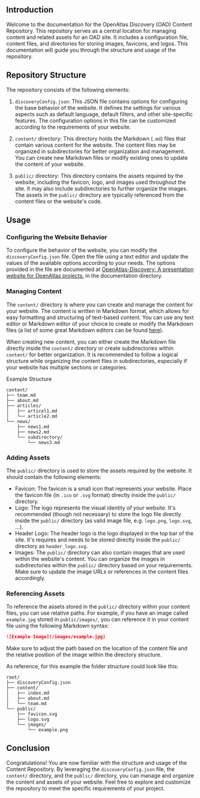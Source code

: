 ## Introduction

Welcome to the documentation for the OpenAtlas Discovery (OAD) Content Repository. This repository serves as a central location for managing content and related assets for an OAD site. It includes a configuration file, content files, and directories for storing images, favicons, and logos. This documentation will guide you through the structure and usage of the repository.

## Repository Structure

The repository consists of the following elements:

1. `discoveryConfig.json`: This JSON file contains options for configuring the base behavior of the website. It defines the settings for various aspects such as default language, default filters, and other site-specific features. The configuration options in this file can be customized according to the requirements of your website.

2. `content/` directory: This directory holds the Markdown (`.md`) files that contain various content for the website. The content files may be organized in subdirectories for better organization and management. You can create new Markdown files or modify existing ones to update the content of your website.

3. `public/` directory: This directory contains the assets required by the website, including the favicon, logo, and images used throughout the site. It may also include subdirectories to further organize the images. The assets in the `public/` directory are typically referenced from the content files or the website's code.

## Usage

### Configuring the Website Behavior

To configure the behavior of the website, you can modify the `discoveryConfig.json` file. Open the file using a text editor and update the values of the available options according to your needs. The options provided in the file are documented at [OpenAtlas-Discovery: A presentation website for OpenAtlas projects.](https://github.com/craws/OpenAtlas-Discovery) in the documentation directory.

### Managing Content

The `content/` directory is where you can create and manage the content for your website. The content is written in Markdown format, which allows for easy formatting and structuring of text-based content. You can use any text editor or Markdown editor of your choice to create or modify the Markdown files (a list of some great Markdown editors can be found [here](https://github.com/mundimark/awesome-markdown-editors)).

When creating new content, you can either create the Markdown file directly inside the `content/` directory or create subdirectories within `content/` for better organization. It is recommended to follow a logical structure while organizing the content files in subdirectories, especially if your website has multiple sections or categories.

Example Structure
```
content/
├── team.md
├── about.md
├── articles/
│   ├── articel1.md
│   └── article2.md
└── news/
    ├── news1.md
    ├── news2.md
    └── subdirectory/
        └── news3.md
```

### Adding Assets

The `public/` directory is used to store the assets required by the website. It should contain the following elements:

- Favicon: The favicon is a small icon that represents your website. Place the favicon file (in `.ico` or `.svg` format) directly inside the `public/` directory.
- Logo: The logo represents the visual identity of your website. It's recommended (though not necessary) to store the logo file directly inside the `public/` directory (as valid image file, e.g. `logo.png`, `logo.svg`, ...).
- Header Logo: The header logo is the logo displayed in the top bar of the site. It's requires and needs to be stored directly inside the `public/` directory as `header_logo.svg`.
- Images: The `public/` directory can also contain images that are used within the website's content. You can organize the images in subdirectories within the `public/` directory based on your requirements. Make sure to update the image URLs or references in the content files accordingly.

### Referencing Assets

To reference the assets stored in the `public/` directory within your content files, you can use relative paths. For example, if you have an image called `example.jpg` stored in `public/images/`, you can reference it in your content file using the following Markdown syntax:

```markdown
![Example Image](/images/example.jpg)
```

Make sure to adjust the path based on the location of the content file and the relative position of the image within the directory structure.

As reference, for this example the folder structure could look like this:

```
root/
├── discoveryConfig.json
├── content/
│   ├── index.md
│   ├── about.md
│   └── team.md
└── public/
    ├── favicon.svg
    ├── logo.svg
    └── images/
        └── example.png
```

## Conclusion

Congratulations! You are now familiar with the structure and usage of the Content Repository. By leveraging the `discoveryConfig.json` file, the `content/` directory, and the `public/` directory, you can manage and organize the content and assets of your website. Feel free to explore and customize the repository to meet the specific requirements of your project.
